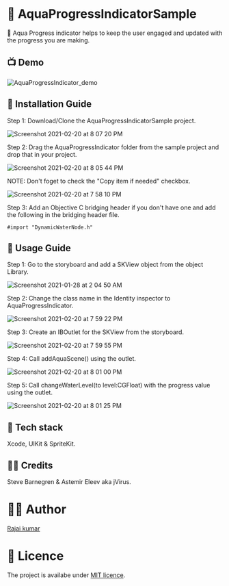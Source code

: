 # 🌊 AquaProgressIndicatorSample

🌊 Aqua Progress indicator helps to keep the user engaged and updated with the progress you are making.

## 📺 Demo

![AquaProgressIndicator_demo](https://user-images.githubusercontent.com/22410262/108549531-45598680-7313-11eb-99c4-44951e3b48c6.gif)


## 📜 Installation Guide

Step 1: Download/Clone the AquaProgressIndicatorSample project. 

![Screenshot 2021-02-20 at 8 07 20 PM](https://user-images.githubusercontent.com/22410262/108599600-2103b580-73b8-11eb-9518-78d9d1515584.png)

Step 2: Drag the AquaProgressIndicator folder from the sample project and drop that in your project.

![Screenshot 2021-02-20 at 8 05 44 PM](https://user-images.githubusercontent.com/22410262/108599598-1f39f200-73b8-11eb-9fe3-9a0a2bf650e9.png)

   NOTE: Don't foget to check the "Copy item if needed" checkbox.
        
  ![Screenshot 2021-02-20 at 7 58 10 PM](https://user-images.githubusercontent.com/22410262/108599589-1812e400-73b8-11eb-831d-4468bf0927da.png)
       
Step 3: Add an Objective C bridging header if you don't have one and add the following in the bridging header file.

```
#import "DynamicWaterNode.h"
```

## 📃 Usage Guide

Step 1: Go to the storyboard and add a SKView object from the object Library.

![Screenshot 2021-01-28 at 2 04 50 AM](https://user-images.githubusercontent.com/22410262/106051218-2dc12080-610e-11eb-9876-9ec37c8a806f.png)

Step 2: Change the class name in the Identity inspector to AquaProgressIndicator.

![Screenshot 2021-02-20 at 7 59 22 PM](https://user-images.githubusercontent.com/22410262/108599591-1ba66b00-73b8-11eb-82b3-731901099ce0.png)

Step 3: Create an IBOutlet for the SKView from the storyboard.

![Screenshot 2021-02-20 at 7 59 55 PM](https://user-images.githubusercontent.com/22410262/108599594-1cd79800-73b8-11eb-819b-ea71d35271fe.png)

Step 4: Call addAquaScene() using the outlet.

![Screenshot 2021-02-20 at 8 01 00 PM](https://user-images.githubusercontent.com/22410262/108599595-1d702e80-73b8-11eb-979c-65b00b5c27ab.png)

Step 5: Call changeWaterLevel(to level:CGFloat) with the progress value using the outlet.

![Screenshot 2021-02-20 at 8 01 25 PM](https://user-images.githubusercontent.com/22410262/108599596-1ea15b80-73b8-11eb-91d2-8bf9a09ddeb9.png)

## 🥞 Tech stack

Xcode, UIKit & SpriteKit.

## 🙏🏽 Credits

Steve Barnegren & Astemir Eleev aka jVirus.


# 👨‍💻 Author 
[Rajai kumar](https://github.com/Rajaikumar-iOSDev)

# 🔖 Licence 
The project is availabe under [MIT licence](https://github.com/Rajaikumar-iOSDev/AquaProgressIndicatorSample/blob/main/LICENSE).

